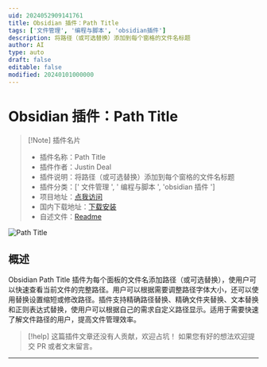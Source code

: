 ```yaml
---
uid: 2024052909141761
title: Obsidian 插件：Path Title
tags: ['文件管理', '编程与脚本', 'obsidian插件']
description: 将路径（或可选替换）添加到每个窗格的文件名标题
author: AI
type: auto
draft: false
editable: false
modified: 20240101000000
---
```


# Obsidian 插件：Path Title

> [!Note] 插件名片
> - 插件名称：Path Title
> - 插件作者：Justin Deal
> - 插件说明：将路径（或可选替换）添加到每个窗格的文件名标题
> - 插件分类：[' 文件管理 ', ' 编程与脚本 ', 'obsidian 插件 ']
> - 项目地址：[点我访问](https://github.com/jdeal/obsidian-path-title-plugin)
> - 国内下载地址：[下载安装](https://pkmer.cn/products/plugin/pluginMarket/?obsidian-path-title)
> - 自述文件：[Readme](https://ghproxy.net/https://raw.githubusercontent.com/jdeal/obsidian-path-title-plugin/main/README.md)

![Path Title](https://cdn.pkmer.cn/covers/obsidian-path-title.png!pkmer)

## 概述

Obsidian Path Title 插件为每个面板的文件名添加路径（或可选替换），使用户可以快速查看当前文件的完整路径。用户可以根据需要调整路径字体大小，还可以使用替换设置缩短或修改路径。插件支持精确路径替换、精确文件夹替换、文本替换和正则表达式替换，使用户可以根据自己的需求自定义路径显示。适用于需要快速了解文件路径的用户，提高文件管理效率。

> [!help]
> 这篇插件文章还没有人贡献，欢迎占坑！
> 如果您有好的想法欢迎提交 PR 或者文末留言。

---



